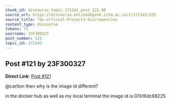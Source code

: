 ```yaml
---
chunk_id: discourse_topic_171141_post_121_00
source_url: https://discourse.onlinedegree.iitm.ac.in/t/171141/121
source_title: Tds-official-Project1-discrepencies
content_type: discourse
tokens: 71
username: 23F300327
post_number: 121
topic_id: 171141
---
```


## Post #121 by 23F300327

**Direct Link**: [Post #121](https://discourse.onlinedegree.iitm.ac.in/t/171141/121)

@carlton then why is the image id different?

in the docker hub as well as my local terminal the image id is 07b16dc68225
